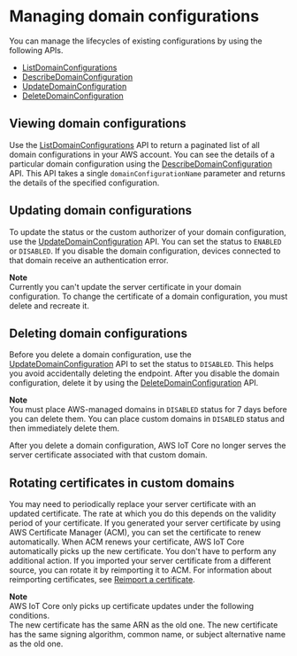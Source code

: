# Managing domain configurations<a name="iot-custom-endpoints-managing"></a>

You can manage the lifecycles of existing configurations by using the following APIs\.
+ [ListDomainConfigurations](https://docs.aws.amazon.com/iot/latest/apireference/API_ListDomainConfigurations.html)
+ [DescribeDomainConfiguration](https://docs.aws.amazon.com/iot/latest/apireference/API_DescribeDomainConfiguration.html)
+ [UpdateDomainConfiguration](https://docs.aws.amazon.com/iot/latest/apireference/API_UpdateDomainConfiguration.html)
+ [DeleteDomainConfiguration](https://docs.aws.amazon.com/iot/latest/apireference/API_DeleteDomainConfiguration.html)

## Viewing domain configurations<a name="iot-custom-endpoints-managing-view"></a>

Use the [ListDomainConfigurations](https://docs.aws.amazon.com/iot/latest/apireference/API_ListDomainConfigurations.html) API to return a paginated list of all domain configurations in your AWS account\. You can see the details of a particular domain configuration using the [DescribeDomainConfiguration](https://docs.aws.amazon.com/iot/latest/apireference/API_DescribeDomainConfiguration.html) API\. This API takes a single `domainConfigurationName` parameter and returns the details of the specified configuration\.

## Updating domain configurations<a name="iot-custom-endpoints-managing-update"></a>

To update the status or the custom authorizer of your domain configuration, use the [UpdateDomainConfiguration](https://docs.aws.amazon.com/iot/latest/apireference/API_UpdateDomainConfiguration.html) API\. You can set the status to `ENABLED` or `DISABLED`\. If you disable the domain configuration, devices connected to that domain receive an authentication error\.

**Note**  
Currently you can't update the server certificate in your domain configuration\. To change the certificate of a domain configuration, you must delete and recreate it\.

## Deleting domain configurations<a name="iot-custom-endpoints-managing-delete"></a>

Before you delete a domain configuration, use the [UpdateDomainConfiguration](https://docs.aws.amazon.com/iot/latest/apireference/API_UpdateDomainConfiguration.html) API to set the status to `DISABLED`\. This helps you avoid accidentally deleting the endpoint\. After you disable the domain configuration, delete it by using the [DeleteDomainConfiguration](https://docs.aws.amazon.com/iot/latest/apireference/API_DeleteDomainConfiguration.html) API\.

**Note**  
You must place AWS\-managed domains in `DISABLED` status for 7 days before you can delete them\. You can place custom domains in `DISABLED` status and then immediately delete them\.

After you delete a domain configuration, AWS IoT Core no longer serves the server certificate associated with that custom domain\.

## Rotating certificates in custom domains<a name="iot-custom-endpoints-managing-certificates"></a>

You may need to periodically replace your server certificate with an updated certificate\. The rate at which you do this depends on the validity period of your certificate\. If you generated your server certificate by using AWS Certificate Manager \(ACM\), you can set the certificate to renew automatically\. When ACM renews your certificate, AWS IoT Core automatically picks up the new certificate\. You don't have to perform any additional action\. If you imported your server certificate from a different source, you can rotate it by r﻿eimporting it to ACM\. For information about reimporting certificates, see [Reimport a certificate](https://docs.aws.amazon.com/acm/latest/userguide/import-reimport.html)\.

**Note**  
AWS IoT Core only picks up certificate updates under the following conditions\.  
The new certificate has the same ARN as the old one\.
The new certificate has the same signing algorithm, common name, or subject alternative name as the old one\.